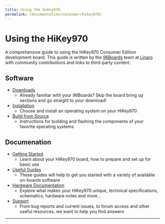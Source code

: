 ```yaml
---
title: Using the HiKey970
permalink: /documentation/consumer/hikey970/
---
```


# Using the HiKey970

A comprehensive guide to using the HiKey970 Consumer Edition development board. This guide is written by the [96Boards](https://www.96boards.org) team at [Linaro](http://www.linaro.org) with community contributions and links to third-party content.

## Software

- [Downloads](downloads/)
   - Already familiar with your 96Boards? Skip the board bring up sections and go straight to your download!
- [Installation](installation/)
   - Choose and install an operating system on your HiKey970
- [Build from Source](build/)
   - Instructions for building and flashing the components of your favorite operating systems

## Documenation

- [Getting Started](getting-started/)
   - Learn about your HiKey970 board, how to prepare and set up for basic use
- [Useful Guides](guides/)
   - These guides will help to get you started with a variety of available on-boards software
- [Hardware Documentation](hardware-docs/)
   - Explore what makes your HiKey970 unique, technical specifications, schematics, hardware notes and more...
- [Support](support/)
   - From bug reports and current issues, to forum access and other useful resources, we want to help you find answers

***
